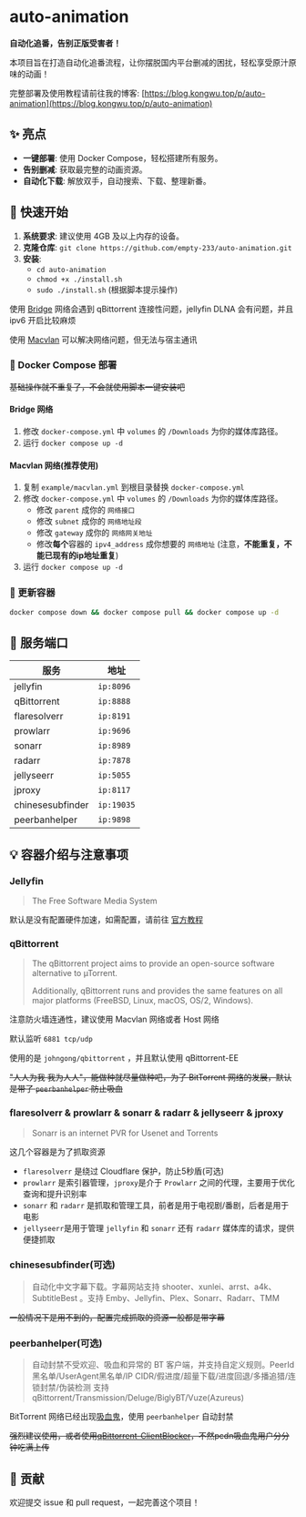 # auto-animation

**自动化追番，告别正版受害者！**

本项目旨在打造自动化追番流程，让你摆脱国内平台删减的困扰，轻松享受原汁原味的动画！

完整部署及使用教程请前往我的博客: [https://blog.kongwu.top/p/auto-animation](https://blog.kongwu.top/p/auto-animation)

## ✨ 亮点

* **一键部署**: 使用 Docker Compose，轻松搭建所有服务。
* **告别删减**:  获取最完整的动画资源。
* **自动化下载**:  解放双手，自动搜索、下载、整理新番。

## 🚀 快速开始

1. **系统要求**: 建议使用 4GB 及以上内存的设备。
2. **克隆仓库**:  `git clone https://github.com/empty-233/auto-animation.git`
3. **安装**:  
    * `cd auto-animation`
    * `chmod +x ./install.sh`
    * `sudo ./install.sh`  (根据脚本提示操作)

使用 [Bridge](https://docs.docker.com/network/drivers/bridge) 网络会遇到 qBittorrent 连接性问题，jellyfin DLNA 会有问题，并且 ipv6 开启比较麻烦

使用 [Macvlan](https://docs.docker.com/network/drivers/macvlan) 可以解决网络问题，但无法与宿主通讯

### 🐳 Docker Compose 部署

~~基础操作就不重复了，不会就使用脚本一键安装吧~~

#### Bridge 网络

1. 修改 `docker-compose.yml` 中 `volumes` 的 `/Downloads` 为你的媒体库路径。
2. 运行 `docker compose up -d`

#### Macvlan 网络(推荐使用)

1. 复制 `example/macvlan.yml` 到根目录替换 `docker-compose.yml`
2. 修改 `docker-compose.yml` 中 `volumes` 的 `/Downloads` 为你的媒体库路径。
    * 修改 `parent` 成你的 `网络接口`
    * 修改 `subnet` 成你的 `网络地址段`
    * 修改 `gateway` 成你的 `网络网关地址`
    * 修改**每个**容器的 `ipv4_address` 成你想要的 `网络地址` (注意，**不能重复，不能已现有的ip地址重复**)
3. 运行 `docker compose up -d`

### 🔄 更新容器

```bash
docker compose down && docker compose pull && docker compose up -d
```

## 🧰  服务端口

| 服务 | 地址 |
|---|---|
| jellyfin | `ip:8096` |
| qBittorrent | `ip:8888` |
| flaresolverr | `ip:8191` |
| prowlarr | `ip:9696` |
| sonarr | `ip:8989` |
| radarr | `ip:7878` |
| jellyseerr | `ip:5055` |
| jproxy | `ip:8117` |
| chinesesubfinder | `ip:19035` |
| peerbanhelper | `ip:9898` |

## 💡 容器介绍与注意事项

### Jellyfin

> The Free Software Media System

默认是没有配置硬件加速，如需配置，请前往 [官方教程](https://jellyfin.org/docs/general/administration/hardware-acceleration)

### qBittorrent

> The qBittorrent project aims to provide an open-source software alternative to µTorrent.
>
> Additionally, qBittorrent runs and provides the same features on all major platforms (FreeBSD, Linux, macOS, OS/2, Windows).

注意防火墙连通性，建议使用 Macvlan 网络或者 Host 网络

默认监听 `6881 tcp/udp`

使用的是 `johngong/qbittorrent` ，并且默认使用 qBittorrent-EE

~~"人人为我 我为人人"，能做种就尽量做种吧，为了 BitTorrent 网络的发展，默认是带了 `peerbanhelper` 防止吸血~~

### flaresolverr & prowlarr & sonarr & radarr & jellyseerr & jproxy

> Sonarr is an internet PVR for Usenet and Torrents

这几个容器是为了抓取资源

* `flaresolverr` 是绕过 Cloudflare 保护，防止5秒盾(可选)
* `prowlarr` 是索引器管理，`jproxy`是介于 `Prowlarr` 之间的代理，主要用于优化查询和提升识别率
* `sonarr` 和 `radarr` 是抓取和管理工具，前者是用于电视剧/番剧，后者是用于电影
* `jellyseerr`是用于管理 `jellyfin` 和 `sonarr` 还有 `radarr` 媒体库的请求，提供便捷抓取

### chinesesubfinder(可选)

> 自动化中文字幕下载。字幕网站支持 shooter、xunlei、arrst、a4k、SubtitleBest 。支持 Emby、Jellyfin、Plex、Sonarr、Radarr、TMM

~~一般情况下是用不到的，配置完成抓取的资源一般都是带字幕~~

### peerbanhelper(可选)

> 自动封禁不受欢迎、吸血和异常的 BT 客户端，并支持自定义规则。PeerId黑名单/UserAgent黑名单/IP CIDR/假进度/超量下载/进度回退/多播追猎/连锁封禁/伪装检测 支持 qBittorrent/Transmission/Deluge/BiglyBT/Vuze(Azureus)

BitTorrent 网络已经出现[吸血鬼](https://github.com/anacrolix/torrent/discussions/891)，使用 `peerbanhelper` 自动封禁

~~强烈建议使用，或者使用[qBittorrent-ClientBlocker](https://github.com/Simple-Tracker/qBittorrent-ClientBlocker)，不然pcdn吸血鬼用户分分钟吃满上传~~

## 🤝 贡献

欢迎提交 issue 和 pull request，一起完善这个项目！
